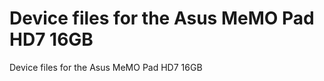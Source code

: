 Device files for the Asus MeMO Pad HD7 16GB
==========================

Device files for the Asus MeMO Pad HD7 16GB
